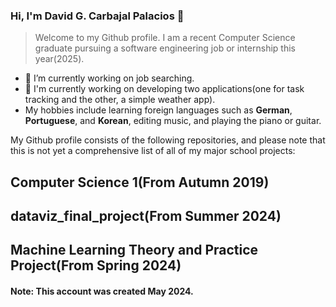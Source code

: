 ### Hi, I'm David G. Carbajal Palacios 👋


> Welcome to my Github profile. I am a recent Computer Science graduate pursuing a software engineering job or internship this year(2025).

* 🔭 I’m currently working on job searching.
* 🌱 I'm currently working on developing two applications(one for task tracking and the other, a simple weather app).
* My hobbies include learning foreign languages such as **German**, **Portuguese**, and **Korean**, editing music, and playing the piano or guitar.

My Github profile consists of the following repositories, and please note that this is not yet a comprehensive list of all of my major school projects:
## Computer Science 1(From Autumn 2019)
## dataviz_final_project(From Summer 2024)
## Machine Learning Theory and Practice Project(From Spring 2024)

#### Note: This account was created May 2024.

